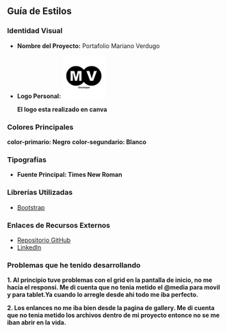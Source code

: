 

##  Guía de Estilos

###  Identidad Visual

- **Nombre del Proyecto:** Portafolio  Mariano Verdugo
- **Logo Personal:**
  ![Logo](/img/Developer.png)

  **El logo esta realizado en canva**

###  Colores Principales


**color-primario: Negro**
**color-segundario: Blanco** 


###  Tipografías

- **Fuente Principal: Times New Roman**


###  Librerías Utilizadas

- [Bootstrap](https://getbootstrap.com/)


###  Enlaces de Recursos Externos

- [Repositorio GitHub](https://github.com/MarianoVG2006)
- [LinkedIn](https://www.linkedin.com/in/mariano-verdugo-gonzalez-9ba910293/)


### Problemas que he tenido desarrollando

**1. Al principio tuve problemas con el grid en la pantalla de inicio, no me hacia el responsi. Me di cuenta que no tenia metido el @media para movil y para tablet.Ya cuando lo arregle desde ahi todo me iba perfecto.**

**2. Los enlances no me iba bien desde la pagina de gallery. Me di cuenta que no tenia metido los archivos dentro de mi proyecto entonce no se me iban abrir en la vida.**